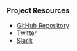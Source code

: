 ### Project Resources

* [GitHub Repository](https://github.com/OWASP/threat-model-cookbook)
* [Twitter](https://twitter.com/OWASP_tmcb)
* [Slack](https://owasp.slack.com/messages/threatmodel-cookbook/)
